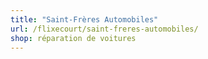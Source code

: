 ```yaml
---
title: "Saint-Frères Automobiles"
url: /flixecourt/saint-freres-automobiles/
shop: réparation de voitures
---
```

